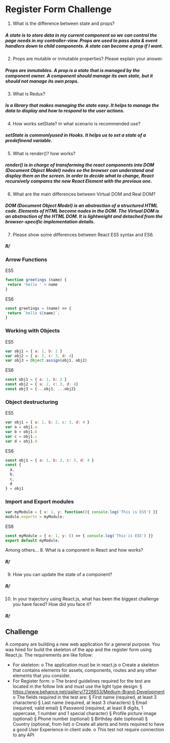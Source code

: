 # Register Form Challenge

1. What is the difference between state and props?
##### A state is to store data in my current component so we can control the page needs in my controller-view. Props are used to pass data & event handlers down to child components. A state can become a prop if I want.
2. Props are mutable or inmutable properties? Please explain your answer.
#####  Props are inmutables. A prop is a state that is managed by the component owner. A component should manage its own state, but it should not manage its own props.
3. What is Redux?
##### Is a library that makes  managing the state easy. It helps to manage the data to display and how to respond to the user actions.
4. How works setState? In what scenario is recommended use?
##### setState is commonlyused in Hooks. It helps us to set a state of a predefinend variable. 
5. What is render()? how works?
##### render() is in charge of transforming the react components into DOM (Document Object Model) nodes so the browser can understand and display them on the screen. In order to decide what to change, React recursively compares the new React Element with the previous one.
6. What are the main differences between Virtual DOM and Real DOM?
##### DOM (Document Object Model) is an abstraction of a structured HTML code. Elements of HTML become nodes in the DOM. The Virtual DOM is an abstraction of the HTML DOM. It is lightweight and detached from the browser-specific implementation details.
7. Please show some differences between React ES5 syntax and ES6.
##### R/
### Arrow Functions
ES5
``` js
function greetings (name) {
 return 'hello ' + name
}
```
ES6
``` js
const greetings = (name) => {
 return `hello ${name}`;
}
```
### Working with Objects
ES5
``` js
var obj1 = { a: 1, b: 2 }
var obj2 = { a: 2, c: 3, d: 4}
var obj3 = Object.assign(obj1, obj2)
```
ES6
``` js
const obj1 = { a: 1, b: 2 }
const obj2 = { a: 2, c: 3, d: 4}
const obj3 = {...obj1, ...obj2}
```
### Object destructuring
ES5
``` js
var obj1 = { a: 1, b: 2, c: 3, d: 4 }
var a = obj1.a
var b = obj1.b
var c = obj1.c
var d = obj1.d
```
ES6
``` js
const obj1 = { a: 1, b: 2, c: 3, d: 4 }
const {
  a,
  b,
  c,
  d
} = obj1
```
### Import and Export modules
``` js
var myModule = { x: 1, y: function(){ console.log('This is ES5') }}
module.exports = myModule;
```
ES6
``` js
const myModule = { x: 1, y: () => { console.log('This is ES5') }}
export default myModule;
```
Among others...
8. What is a component in React and how works?
##### R/
9. How you can update the state of a component?
##### R/
10. In your trajectory using React.js, what has been the biggest challenge you have faced? How did you face it?
##### R/

## Challenge

A company are building a new web application for a general purpose. You was hired for build
the skeleton of the app and the register form using React.js. The requirements are like follow:
- For skeleton:
o The application must be in react.js
o Create a skeleton that contains elements for assets, components, routes and any
other elements that you consider.
- For Register form:
o The brand guidelines required for the test are located in the follow link and must
use the light type design:
§ https://www.behance.net/gallery/7226653/Medium-Brand-Development
o The fields required in the test are:
§ First name (required, at least 3 characters)
§ Last name (required, at least 3 characters)
§ Email (required, valid email)
§ Password (required, at least 8 digits, 1 uppercase, 1 number and 1 special
character)
§ Profile picture image (optional)
§ Phone number (optional)
§ Birthday date (optional)
§ Country (optional, from list)
o Create all alerts and hints required to have a good User Experience in client side.
o This test not require connection to any API
